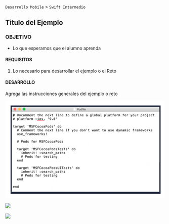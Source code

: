 
`Desarrollo Mobile` > `Swift Intermedio`

## Titulo del Ejemplo

### OBJETIVO

- Lo que esperamos que el alumno aprenda

#### REQUISITOS

1. Lo necesario para desarrollar el ejemplo o el Reto

#### DESARROLLO

Agrega las instrucciones generales del ejemplo o reto


![](0.png)

![](1.png)

![](0.gif)






